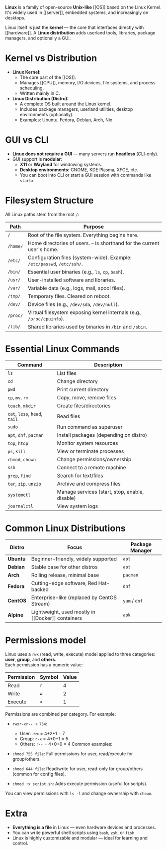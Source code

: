 **Linux** is a family of open-source **Unix-like** [[OS]] based on the Linux Kernel. It's widely used in [[server]], embedded systems, and increasingly on desktops.

Linux itself is just the **kernel** — the core that interfaces directly with [[hardware]]. A **Linux distribution** adds userland tools, libraries, package managers, and optionally a GUI.

# Kernel vs Distribution
- **Linux Kernel:**
    - The core part of the [[OS]].
    - Manages [[CPU]], memory, I/O devices, file systems, and process scheduling.
    - Written mainly in C.
- **Linux Distribution (Distro):**
    - A complete OS built around the Linux kernel.
    - Includes package managers, userland utilities, desktop environments (optionally).
    - Examples: Ubuntu, Fedora, Debian, Arch, Nix
# GUI vs CLI

- **Linux does not require a GUI** — many servers run **headless** (CLI-only).
- GUI support is **modular**:
    - **X11** or **Wayland** for windowing systems.
    - **Desktop environments:** GNOME, KDE Plasma, XFCE, etc.
    - You can boot into CLI or start a GUI session with commands like `startx`.
# Filesystem Structure

All Linux paths stem from the root `/`:

| Path     | Purpose                                                                  |
| -------- | ------------------------------------------------------------------------ |
| `/`      | Root of the file system. Everything begins here.                         |
| `/home/` | Home directories of users. `~` is shorthand for the current user's home. |
| `/etc/`  | Configuration files (system-wide). Example: `/etc/passwd`, `/etc/ssh/`.  |
| `/bin/`  | Essential user binaries (e.g., `ls`, `cp`, `bash`).                      |
| `/usr/`  | User-installed software and libraries.                                   |
| `/var/`  | Variable data (e.g., logs, mail, spool files).                           |
| `/tmp/`  | Temporary files. Cleared on reboot.                                      |
| `/dev/`  | Device files (e.g., `/dev/sda`, `/dev/null`).                            |
| `/proc/` | Virtual filesystem exposing kernel internals (e.g., `/proc/cpuinfo`).    |
| `/lib/`  | Shared libraries used by binaries in `/bin` and `/sbin`.                 |

# Essential Linux Commands

| Command                       | Description                                    |
| ----------------------------- | ---------------------------------------------- |
| `ls`                          | List files                                     |
| `cd`                          | Change directory                               |
| `pwd`                         | Print current directory                        |
| `cp`, `mv`, `rm`              | Copy, move, remove files                       |
| `touch`, `mkdir`              | Create files/directories                       |
| `cat`, `less`, `head`, `tail` | Read files                                     |
| `sudo`                        | Run command as superuser                       |
| `apt`, `dnf`, `pacman`        | Install packages (depending on distro)         |
| `top`, `htop`                 | Monitor system resources                       |
| `ps`, `kill`                  | View or terminate processes                    |
| `chmod`, `chown`              | Change permissions/ownership                   |
| `ssh`                         | Connect to a remote machine                    |
| `grep`, `find`                | Search for text/files                          |
| `tar`, `zip`, `unzip`         | Archive and compress files                     |
| `systemctl`                   | Manage services (start, stop, enable, disable) |
| `journalctl`                  | View system logs                               |
# Common Linux Distributions

| Distro     | Focus                                             | Package Manager |
| ---------- | ------------------------------------------------- | --------------- |
| **Ubuntu** | Beginner-friendly, widely supported               | `apt`           |
| **Debian** | Stable base for other distros                     | `apt`           |
| **Arch**   | Rolling release, minimal base                     | `pacman`        |
| **Fedora** | Cutting-edge software, Red Hat-backed             | `dnf`           |
| **CentOS** | Enterprise-like (replaced by CentOS Stream)       | `yum` / `dnf`   |
| **Alpine** | Lightweight, used mostly in [[Docker]] containers | `apk`           |
# Permissions model
Linux uses a `rwx` (read, write, execute) model applied to three categories: **user**, **group**, and **others**.  
Each permission has a numeric value:

|Permission|Symbol|Value|
|---|---|---|
|Read|`r`|4|
|Write|`w`|2|
|Execute|`x`|1|

Permissions are combined per category. For example:
- `rwxr-xr--` → `754`:
    - User: `rwx` = 4+2+1 = 7
    - Group: `r-x` = 4+0+1 = 5
    - Others: `r--` = 4+0+0 = 4
Common examples:

- `chmod 755 file`: Full permissions for user, read/execute for group/others.
- `chmod 644 file`: Read/write for user, read-only for group/others (common for config files).
- `chmod +x script.sh`: Adds execute permission (useful for scripts).

You can view permissions with `ls -l` and change ownership with `chown`.
# Extra

- **Everything is a file** in Linux — even hardware devices and processes.
- You can write powerful shell scripts using `bash`, `zsh`, or `fish`.
- Linux is highly customizable and modular — ideal for learning and control.